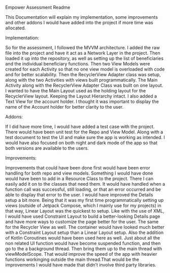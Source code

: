 Empower Assessment Readme

This Documentation will explain my implementation, some improvements and other addons I would have added into the project if more time was allocated.

Implementation:

So for the assessment, I followed the MVVM architecture. I added the raw file into the project and have it act as a Network Layer in the project. Then loaded it up into the repository, as well as setting up the list of beneficiaries and the individual beneficiary functions. Then two View Models were created for each Activity so that no one view model is overloaded with code and for better scalability. Then the RecyclerView Adapter class was setup, along with the two Activities with views built programmatically. The Main Activity along with the RecyclerView Adapter Class was built on one layout. I wanted to have the Main Layout used as the holding layout for the RecyclerView layout. Keeping the Layout Hierarchy intact. I also added a Text View for the account holder. I thought it was important to display the name of the Account holder for better clarity to the user.

Addons:

If I did have more time, I would have added a test case with the project. There would have been unit test for the Repo and View Model. Along with a test document to test the UI and make sure the app is working as intended. I would have also focused on both night and dark mode of the app so that both versions are available to the users.

Improvements:

Improvements that could have been done first would have been error handling for both repo and view models. Something I would have done would have been to add in a Resource Class to the project. There I can easily add it on to the classes that need them. It would have handled when a function call was successful, still loading, or that an error occurred and be able to display that error to the user. I would have improved the Details setup a bit more. Being that it was my first time programmatically setting up views (outside of Jetpack Compose, which I mainly use for my projects) in that way, Linear Layout was the quickest to setup. Like with the use of XML, I would have used Constraint Layout to build a better-looking Details page and have more ways to customize the page better for the user. The same for the Recycler View as well. The container would have looked much better with a Constraint Layout setup than a Linear Layout setup. Also the addition of Kotlin Coroutines would have been used here as well. Just about all the non related UI function would have become suspended function, and then go to the a background thread. Then bring them up to the main thread with viewModelScope. That would improve the speed of the app with heavier functions workinging outside the main thread.That would be the improvements I would have made that didn’t involve third party libraries. 
